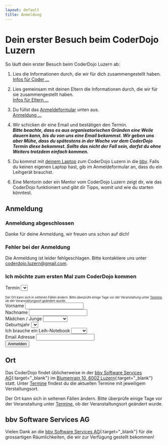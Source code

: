 ```yaml
---
layout: default
title: Anmeldung
---
```


# Dein erster Besuch beim CoderDojo Luzern

So läuft dein erster Besuch beim CoderDojo Luzern ab:

1. Lies die Informationen durch, die wir für dich zusammengestellt haben.<br/>
   <a class="btn btn-material-luzern-blue" href="/infos/kinder.html" target="_blank">Infos für Coder&nbsp;...</a>&nbsp;

1. Lies gemeinsam mit deinen Eltern die Informationen durch, die wir für sie zusammengestellt haben.<br/>
   <a class="btn btn-material-luzern-blue" href="/infos/kinder.html" target="_blank">Infos für Eltern&nbsp;...</a>&nbsp;

1. Du füllst das <a href="#form">Anmeldeformular</a> unten aus.<br/>
   <a class="btn btn-material-luzern-blue" href="#form">Anmeldung&nbsp;...</a>&nbsp;

1. Wir schicken dir eine Email und bestätigen den Termin.<br/>
___Bitte beachte, dass es aus organisatorischen Gründen eine Weile dauern kann, bis du von uns eine Email bekommst. Wir geben uns aber Mühe, dass du spätestens in der Woche vor dem CoderDojo Termin diese bekommst. Sollte das nicht der Fall sein, darfst du ohne Weiters trotzdem einfach kommen.___

1. Du kommst mit <a href="/infos/eltern.html#Laptop" target="_blank">deinem Laptop</a> zum CoderDojo Luzern in die <a href="#bbv">bbv</a>. Falls du keinen eigenen Laptop hast, gib im Anmeldeformular an, dass du ein Leihgerät brauchst.

1. Eine Mentorin oder ein Mentor vom CoderDojo Luzern zeigt dir, wie das CoderDojo funktioniert und gibt dir Tipps, womit und wie du starten könntest.

## <a name="form" />Anmeldung

<div class="row registration-form">
  <div class="col-sm-10 col-md-8 col-lg-6">
    <div class="card card-block">
        <div class="registration-finished hide">
            <h3>Anmeldung abgeschlossen</h3>
            <p>Danke für deine Anmeldung, wir freuen uns schon auf dich!</p>
        </div>
        <div class="registration-error hide">
            <h3>Fehler bei der Anmeldung</h3>
            <p>Die Anmeldung ist leider fehlgeschlagen. Bitte kontaktiere uns unter <a href="mailto:coderdojo.luzern@gmail.com">coderdojo.luzern@gmail.com</a>.</p>
        </div>
        <form class="registration" id="registration-form" method="POST" action="https://formspree.io/f/coderdojo.luzern@gmail.com">
            <h3>Ich möchte zum ersten Mal zum CoderDojo kommen</h3>
            <div class="form-group">
              <label for="event">Termin</label>
              <select name="Termin" id="event" class="form-control" required="required">
              </select>
              <div style="padding-top: 15px"><small><small>Der Ort kann sich in seltenen Fällen ändern. Bitte überprüfe einige Tage vor der Veranstaltung unter <a href="termine.html" target="_blank">Termine</a>, ob der Veranstaltungsort geändert wurde.</small></small></div>
            </div>
            <div class="form-group">
                <label for="givenName">Vorname</label>
                <input name="Vorname" type="text" class="form-control" id="givenName" required="required"
                    oninvalid="this.setCustomValidity('Gib bitte den Vornamen des Teilnehmers an.')" oninput="setCustomValidity('')">
            </div>
            <div class="form-group">
                <label for="familyName">Nachname</label>
                <input name="Nachname" type="text" class="form-control" id="familyName" required="required"
                    oninvalid="this.setCustomValidity('Gib bitte den Nachnamen des Teilnehmers an.')" oninput="setCustomValidity('')">
            </div>
            <div class="form-group">
                <label for="gender">Mädchen / Junge</label>
                <select name="Geschlecht" id="gender" class="form-control" required="required"
                    oninvalid="this.setCustomValidity('Gib bitte an, ob der Teilnehmer ein Mädchen oder ein Junge ist.')" oninput="setCustomValidity('')">
                    <option value="" disabled selected></option>
                    <option value="f">Mädchen</option>
                    <option value="m">Junge</option>
                </select>
            </div>
            <div class="form-group">
                <label for="yearOfBirth">Geburtsjahr</label>
                <select name="Geburtsjahr" id="yearOfBirth" class="form-control" required="required"
                    oninvalid="this.setCustomValidity('Gib bitte das Geburtsjahr des Teilnehmers an.')" oninput="setCustomValidity('')">
                    <option value="" disabled selected></option>
                </select>
            </div>
            <div class="form-group">
                <label for="rentalNotebook">Ich brauche ein Leih-Notebook</label>
                <select name="Braucht ein Notebook" id="rentalNotebook" class="form-control" required="required"
                    oninvalid="this.setCustomValidity('Gib bitte an, ober der Teilnehmer ein Leih-Notebook braucht.')" oninput="setCustomValidity('')">
                    <option value=""></option>
                    <option value="no">Nein</option>
                    <option value="yes">Ja</option>
                </select>
            </div>
            <div class="form-group">
                <label for="email">Email Adresse</label>
                <input name="Email" type="email" class="form-control" id="email" required="required"
                    oninvalid="this.setCustomValidity('Gib uns bitte eine Email-Adresse, unter dir wir dich bei Fragen oder Termin-Änderungen erreichen können.')" oninput="setCustomValidity('')">
            </div>
            <input type="hidden" name="_next" value="/anmeldung-erfolgreich" />
            <input type="hidden" name="_language" value="de" />
            <div class="pull-right">
            <button class="g-recaptcha btn btn-material-luzern-blue" data-sitekey="6LdDwwQqAAAAALJf0OjPQXEVy83rXnG_HeUML0EZ"
            data-callback='onSubmit' data-action='submit'>Anmelden</button>
            </div>
        </form>
    </div>
  </div>
</div>


## <a name="bbv" />Ort

Das CoderDojo findet üblicherweise in der [bbv Software Services AG](https://www.bbv.ch){:target="_blank"} im [Blumenrain 10, 6002 Luzern](https://www.google.com/maps/place/bbv+Software+Services+AG/@47.0638419,8.3090783,17z/data=!3m1!4b1!4m5!3m4!1s0x0:0x67769a64439d9bad!8m2!3d47.0638419!4d8.311267){:target="_blank"} statt.
Unter [Termine](termine.html) findest du die aktuellen Termine mit jeweiligem Verstaltungsort.

Der Ort kann sich in seltenen Fällen ändern. Bitte überprüfe einige Tage vor der Veranstaltung unter <a href="termine.html" target="_blank">Termine</a>, ob der Veranstaltungsort geändert wurde.

## bbv Software Services AG

Vielen Dank an die [bbv Software Services AG](https://www.bbv.ch){:target="_blank"} für die grossartigen Räumlichkeiten, die wir zur Verfügung gestellt bekommen!


<script language="javascript">
$.get("https://www.googleapis.com/calendar/v3/calendars/coderdojo.luzern@gmail.com/events?key=AIzaSyDuL2gUksesWq33UDNoACL4mdyjQcsS6vk", function(data) {
    const comp = function(a, b){ new Date(a.start.dateTime || a.start.date).getTime() - new Date(b.start.dateTime || b.start.date).getTime(); };
    data.items.filter(function(item){ return item && item.hasOwnProperty('status') && item.status !== 'cancelled'; }).sort(comp).slice(0, 3).forEach(function(item) {
         $("#event").append("<option value=\"" + item.start.dateTime + "\">" + (new moment(item.start.dateTime)).format("Do MMM YYYY, H:mm") + " Uhr @ " + (item.location ? item.location : "bbv Software Services AG Luzern") + "</option>");
    });

    var currentYear = new moment().year();
    for (var i = currentYear - 6; i >= currentYear - 18; i--) {
        $("#yearOfBirth").append("<option value=\"" + i.toString() + "\">" + i.toString() + "</option>");
    }
});
</script>
